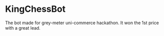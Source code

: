 # KingChessBot
The bot made for grey-meter uni-commerce hackathon. It won the 1st price with a great lead.
